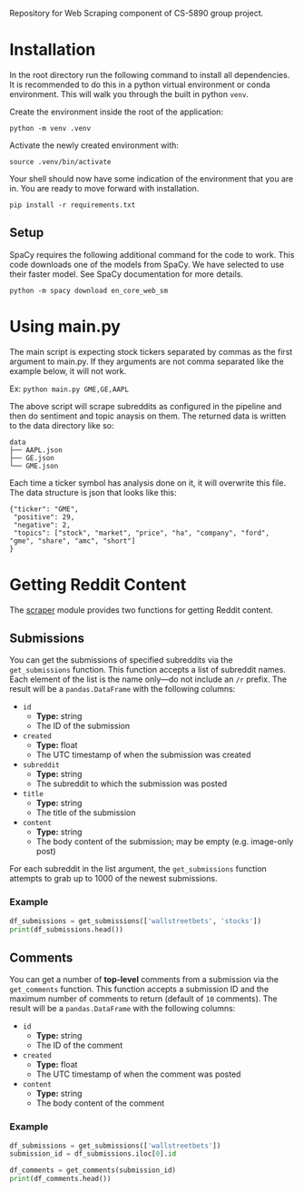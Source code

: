 Repository for Web Scraping component of CS-5890 group project.

# Installation
In the root directory run the following command to install all dependencies.
It is recommended to do this in a python virtual environment or conda
environment. This will walk you through the built in python `venv`.

Create the environment inside the root of the application:

`python -m venv .venv`

Activate the newly created environment with:

`source .venv/bin/activate`

Your shell should now have some indication of the environment that you
are in. You are ready to move forward with installation.

`pip install -r requirements.txt`

## Setup
SpaCy requires the following additional command for the code to work. 
This code downloads one of the models from SpaCy. We have selected to
use their faster model. See SpaCy documentation for more details.

`python -m spacy download en_core_web_sm`

# Using main.py
The main script is expecting stock tickers separated by commas as
the first argument to main.py. If they arguments are not comma separated
like the example below, it will not work.

Ex:
`python main.py GME,GE,AAPL`

The above script will scrape subreddits as configured in the pipeline
and then do sentiment and topic anaysis on them. The returned data is
written to the data directory like so:
```
data
├── AAPL.json
├── GE.json
└── GME.json
```
Each time a ticker symbol has analysis done on it, it will overwrite
this file. The data structure is json that looks like this:
```
{"ticker": "GME",
 "positive": 29,
 "negative": 2,
 "topics": ["stock", "market", "price", "ha", "company", "ford", "gme", "share", "amc", "short"]
}
```
# Getting Reddit Content

The [scraper](./stocks-web-scraper/scraper.py) module provides two functions for getting Reddit content.

## Submissions

You can get the submissions of specified subreddits via the `get_submissions` function. This function accepts a list
of subreddit names. Each element of the list is the name only—do not include an `/r` prefix. The result will be a
`pandas.DataFrame` with the following columns:

* `id`
  * **Type:** string
  * The ID of the submission
* `created`
  * **Type:** float
  * The UTC timestamp of when the submission was created
* `subreddit`
  * **Type:** string
  * The subreddit to which the submission was posted
* `title`
  * **Type:** string
  * The title of the submission  
* `content`
  * **Type:** string
  * The body content of the submission; may be empty (e.g. image-only post)
  
For each subreddit in the list argument, the `get_submissions` function attempts to grab up to 1000 of the newest
submissions.
    
### Example

```python
df_submissions = get_submissions(['wallstreetbets', 'stocks'])
print(df_submissions.head())
```
    
## Comments

You can get a number of **top-level** comments from a submission via the `get_comments` function. This function accepts
a submission ID and the maximum number of comments to return (default of `10` comments). The result will be a
`pandas.DataFrame` with the following columns:

* `id`
  * **Type:** string
  * The ID of the comment
* `created`
  * **Type:** float
  * The UTC timestamp of when the comment was posted
* `content`
  * **Type:** string
  * The body content of the comment
  
### Example

```python
df_submissions = get_submissions(['wallstreetbets'])
submission_id = df_submissions.iloc[0].id

df_comments = get_comments(submission_id)
print(df_comments.head())
```


